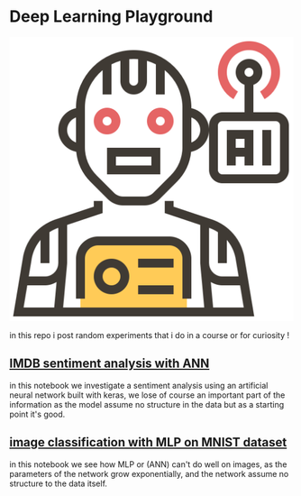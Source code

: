 # Deep Learning Playground

![bot](assets/bot.png)

in this repo i post random experiments that i do in a course or for curiosity !

## [IMDB sentiment analysis with ANN](IMDB_In_Keras.ipynb)

in this notebook we investigate a sentiment analysis using an artificial neural network built with keras, we lose of course an important part of the information as the model assume no structure in the data but as a starting point it's good.

## [image classification with MLP on MNIST dataset](MLP_for_images.ipynb)

in this notebook we see how MLP or (ANN) can't do well on images, as the parameters of the network grow exponentially, and the network assume no structure to the data itself.
